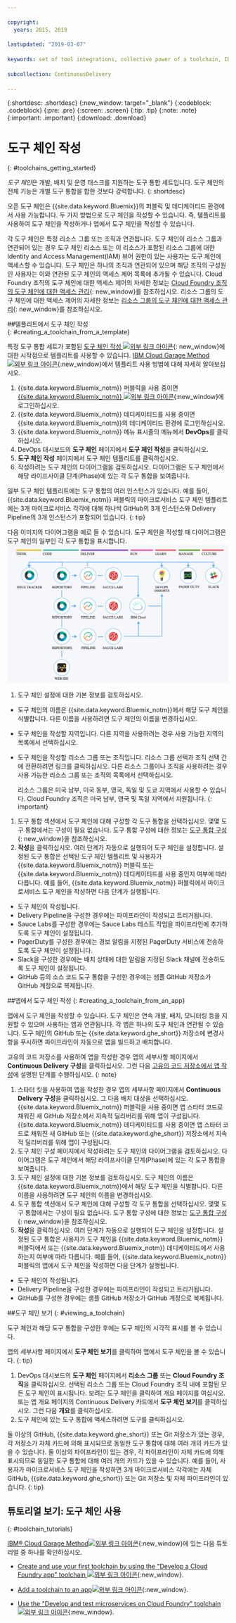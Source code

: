 ```yaml
---

copyright:
  years: 2015, 2019

lastupdated: "2019-03-07"

keywords: set of tool integrations, collective power of a toolchain, IBM Cloud

subcollection: ContinuousDelivery

---
```


{:shortdesc: .shortdesc}
{:new_window: target="_blank"}
{:codeblock: .codeblock}
{:pre: .pre}
{:screen: .screen}
{:tip: .tip}
{:note: .note}
{:important: .important}
{:download: .download}

# 도구 체인 작성
{: #toolchains_getting_started}

*도구 체인*은 개발, 배치 및 운영 태스크를 지원하는 도구 통합 세트입니다. 도구 체인의 전체 기능은 개별 도구 통합을 합한 것보다 강력합니다.
{: shortdesc}

오픈 도구 체인은 {{site.data.keyword.Bluemix}}의 퍼블릭 및 데디케이티드 환경에서 사용 가능합니다. 두 가지 방법으로 도구 체인을 작성할 수 있습니다. 즉, 템플리트를 사용하여 도구 체인을 작성하거나 앱에서 도구 체인을 작성할 수 있습니다.

각 도구 체인은 특정 리소스 그룹 또는 조직과 연관됩니다. 도구 체인이 리소스 그룹과 연관되어 있는 경우 도구 체인 리소스 또는 이 리소스가 포함된 리소스 그룹에 대한 Identity and Access Management(IAM) 뷰어 권한이 있는 사용자는 도구 체인에 액세스할 수 있습니다. 도구 체인은 하나의 조직과 연관되어 있으며 해당 조직의 구성원인 사용자는 이와 연관된 도구 체인의 액세스 제어 목록에 추가될 수 있습니다. Cloud Foundry 조직의 도구 체인에 대한 액세스 제어의 자세한 정보는 [Cloud Foundry 조직의 도구 체인에 대한 액세스 관리](/docs/services/ContinuousDelivery?topic=ContinuousDelivery-toolchains-using#managing_access_orgs){: new_window}를 참조하십시오. 리소스 그룹의 도구 체인에 대한 액세스 제어의 자세한 정보는 [리소스 그룹의 도구 체인에 대한 액세스 관리](/docs/services/ContinuousDelivery?topic=ContinuousDelivery-toolchains-using#managing_access_resource_groups){: new_window}를 참조하십시오.

##템플리트에서 도구 체인 작성   
{: #creating_a_toolchain_from_a_template}

특정 도구 통합 세트가 포함된 [도구 체인 작성 ![외부 링크 아이콘](../../icons/launch-glyph.svg "외부 링크 아이콘")](https://cloud.ibm.com/devops/create){: new_window}에 대한 시작점으로 템플리트를 사용할 수 있습니다. [IBM Cloud Garage Method ![외부 링크 아이콘](../../icons/launch-glyph.svg "외부 링크 아이콘")](https://www.ibm.com/cloud/garage/category/tools){:new_window}에서 템플리트 사용 방법에 대해 자세히 알아보십시오.

1. {{site.data.keyword.Bluemix_notm}} 퍼블릭을 사용 중이면 [{{site.data.keyword.Bluemix_notm}} ![외부 링크 아이콘](../../icons/launch-glyph.svg "외부 링크 아이콘")](http://cloud.ibm.com){:new_window}에 로그인하십시오.
1. {{site.data.keyword.Bluemix_notm}} 데디케이티드를 사용 중이면 {{site.data.keyword.Bluemix_notm}}의 데디케이티드 환경에 로그인하십시오.
1. {{site.data.keyword.Bluemix_notm}} 메뉴 표시줄의 메뉴에서 **DevOps**를 클릭하십시오.
1. DevOps 대시보드의 **도구 체인** 페이지에서 **도구 체인 작성**을 클릭하십시오.
1. **도구 체인 작성** 페이지에서 도구 체인 템플리트를 클릭하십시오.
1. 작성하려는 도구 체인의 다이어그램을 검토하십시오. 다이어그램은 도구 체인에서 해당 라이프사이클 단계(Phase)에 있는 각 도구 통합을 보여줍니다.

 일부 도구 체인 템플리트에는 도구 통합의 여러 인스턴스가 있습니다. 예를 들어, {{site.data.keyword.Bluemix_notm}} 퍼블릭의 마이크로서비스 도구 체인 템플리트에는 3개 마이크로서비스 각각에 대해 하나씩 GitHub의 3개 인스턴스와 Delivery Pipeline의 3개 인스턴스가 포함되어 있습니다.
 {: tip}

 다음 이미지의 다이어그램을 예로 들 수 있습니다. 도구 체인을 작성할 때 다이어그램은 도구 체인의 일부인 각 도구 통합을 표시합니다.
![도구 체인 다이어그램](images/toolchain_diagram2.png)

1. 도구 체인 설정에 대한 기본 정보를 검토하십시오.

 * 도구 체인의 이름은 {{site.data.keyword.Bluemix_notm}}에서 해당 도구 체인을 식별합니다. 다른 이름을 사용하려면 도구 체인의 이름을 변경하십시오.
 * 도구 체인을 작성할 지역입니다. 다른 지역을 사용하려는 경우 사용 가능한 지역의 목록에서 선택하십시오.
 * 도구 체인을 작성할 리소스 그룹 또는 조직입니다. 리소스 그룹 선택과 조직 선택 간에 전환하려면 링크를 클릭하십시오. 다른 리소스 그룹이나 조직을 사용하려는 경우 사용 가능한 리소스 그룹 또는 조직의 목록에서 선택하십시오.
 
   리소스 그룹은 미국 남부, 미국 동부, 영국, 독일 및 도쿄 지역에서 사용할 수 있습니다. Cloud Foundry 조직은 미국 남부, 영국 및 독일 지역에서 지원됩니다.
   {: important}

1. 도구 통합 섹션에서 도구 체인에 대해 구성할 각 도구 통합을 선택하십시오. 몇몇 도구 통합에서는 구성이 필요 없습니다. 도구 통합 구성에 대한 정보는 [도구 통합 구성](/docs/services/ContinuousDelivery?topic=ContinuousDelivery-integrations){: new_window}을 참조하십시오.
1. **작성**을 클릭하십시오. 여러 단계가 자동으로 실행되어 도구 체인을 설정합니다. 설정된 도구 통합은 선택된 도구 체인 템플리트 및 사용자가 {{site.data.keyword.Bluemix_notm}} 퍼블릭 또는 {{site.data.keyword.Bluemix_notm}} 데디케이티드를 사용 중인지 여부에 따라 다릅니다. 예를 들어, {{site.data.keyword.Bluemix_notm}} 퍼블릭에서 마이크로서비스 도구 체인을 작성하면 다음 단계가 실행됩니다.

 * 도구 체인이 작성됩니다.
 * Delivery Pipeline을 구성한 경우에는 파이프라인이 작성되고 트리거됩니다.
 * Sauce Labs를 구성한 경우에는 Sauce Labs 테스트 작업을 파이프라인에 추가하도록 도구 체인이 설정됩니다.
 * PagerDuty를 구성한 경우에는 경보 알림을 지정된 PagerDuty 서비스에 전송하도록 도구 체인이 설정됩니다.
 * Slack을 구성한 경우에는 배치 상태에 대한 알림을 지정된 Slack 채널에 전송하도록 도구 체인이 설정됩니다.
 * GitHub 등의 소스 코드 도구 통합을 구성한 경우에는 샘플 GitHub 저장소가 GitHub 계정으로 복제됩니다.


##앱에서 도구 체인 작성
{: #creating_a_toolchain_from_an_app}

앱에서 도구 체인을 작성할 수 있습니다. 도구 체인은 연속 개발, 배치, 모니터링 등을 지원할 수 있으며 사용하는 앱과 연관됩니다. 각 앱은 하나의 도구 체인과 연관될 수 있습니다. 도구 체인의 GitHub 또는 {{site.data.keyword.ghe_short}} 저장소에 변경사항을 푸시하면 파이프라인이 자동으로 앱을 빌드하고 배치합니다.

고유의 코드 저장소를 사용하여 앱을 작성한 경우 앱의 세부사항 페이지에서 **Continuous Delivery 구성**을 클릭하십시오. 그런 다음 [고유의 코드 저장소에서 앱 작성](/docs/apps?topic=creating-apps-tutorial-byoc#tutorial-byoc)에 설명된 단계를 수행하십시오.
{: note}

1. 스타터 킷을 사용하여 앱을 작성한 경우 앱의 세부사항 페이지에서 **Continuous Delivery 구성**을 클릭하십시오. 그 다음 배치 대상을 선택하십시오. {{site.data.keyword.Bluemix_notm}} 퍼블릭을 사용 중이면 앱 스타터 코드로 채워진 새 GitHub 저장소에서 지속적 딜리버리를 위해 앱이 구성됩니다. {{site.data.keyword.Bluemix_notm}} 데디케이티드를 사용 중이면 앱 스타터 코드로 채워진 새 GitHub 또는 {{site.data.keyword.ghe_short}} 저장소에서 지속적 딜리버리를 위해 앱이 구성됩니다.
1. 도구 체인 구성 페이지에서 작성하려는 도구 체인의 다이어그램을 검토하십시오. 다이어그램은 도구 체인에서 해당 라이프사이클 단계(Phase)에 있는 각 도구 통합을 보여줍니다.
1. 도구 체인 설정에 대한 기본 정보를 검토하십시오. 도구 체인의 이름은 {{site.data.keyword.Bluemix_notm}}에서 해당 도구 체인을 식별합니다. 다른 이름을 사용하려면 도구 체인의 이름을 변경하십시오.
1. 도구 통합 섹션에서 도구 체인에 대해 구성할 각 도구 통합을 선택하십시오. 몇몇 도구 통합에서는 구성이 필요 없습니다. 도구 통합 구성에 대한 정보는 [도구 통합 구성](/docs/services/ContinuousDelivery?topic=ContinuousDelivery-integrations){: new_window}을 참조하십시오.
1. **작성**을 클릭하십시오. 여러 단계가 자동으로 실행되어 도구 체인을 설정합니다. 설정된 도구 통합은 사용자가 도구 체인을 {{site.data.keyword.Bluemix_notm}} 퍼블릭에서 또는 {{site.data.keyword.Bluemix_notm}} 데디케이티드에서 사용하는지 여부에 따라 다릅니다. 예를 들어, {{site.data.keyword.Bluemix_notm}} 퍼블릭의 앱에서 도구 체인을 작성하면 다음 단계가 실행됩니다.

 * 도구 체인이 작성됩니다.
 * Delivery Pipeline을 구성한 경우에는 파이프라인이 작성되고 트리거됩니다.
 * GitHub를 구성한 경우에는 샘플 GitHub 저장소가 GitHub 계정으로 복제됩니다.


##도구 체인 보기
{: #viewing_a_toolchain}

도구 체인과 해당 도구 통합을 구성한 후에는 도구 체인의 시각적 표시를 볼 수 있습니다.

앱의 세부사항 페이지에서 **도구 체인 보기**를 클릭하여 앱에서 도구 체인을 볼 수 있습니다.
{: tip}

1. DevOps 대시보드의 **도구 체인** 페이지에서 **리소스 그룹** 또는 **Cloud Foundry 조직**을 클릭하십시오. 선택된 리소스 그룹 또는 Cloud Foundry 조직 내에 포함된 모든 도구 체인이 표시됩니다. 보려는 도구 체인을 클릭하여 개요 페이지를 여십시오. 또는 앱 개요 페이지의 Continuous Delivery 카드에서 **도구 체인 보기**를 클릭하십시오. 그런 다음 **개요**를 클릭하십시오.
2. 도구 체인에 있는 도구 통합에 액세스하려면 도구를 클릭하십시오.

 둘 이상의 GitHub, {{site.data.keyword.ghe_short}} 또는 Git 저장소가 있는 경우, 각 저장소가 자체 카드에 의해 표시되므로 동일한 도구 통합에 대해 여러 개의 카드가 있을 수 있습니다. 둘 이상의 파이프라인이 있는 경우, 각 파이프라인이 자체 카드에 의해 표시되므로 동일한 도구 통합에 대해 여러 개의 카드가 있을 수 있습니다. 예를 들어, 사용자가 마이크로서비스 도구 체인을 작성하면 3개 마이크로서비스 각각에는 자체 GitHub, {{site.data.keyword.ghe_short}} 또는 Git 저장소 및 자체 파이프라인이 있습니다.
 {: tip}

## 튜토리얼 보기: 도구 체인 사용
{: #toolchain_tutorials}

[IBM&reg; Cloud Garage Method![외부 링크 아이콘](../../icons/launch-glyph.svg "외부 링크 아이콘")](https://www.ibm.com/cloud/garage){:new_window}에 있는 다음 튜토리얼 중 하나를 확인하십시오.

  * [Create and use your first toolchain by using the "Develop a Cloud Foundry app" toolchain ![외부 링크 아이콘](../../icons/launch-glyph.svg "외부 링크 아이콘")](https://www.ibm.com/cloud/garage/tutorials/introduce-develop-cloud-foundry-app-toolchain){:new_window}.

  * [Add a toolchain to an app![외부 링크 아이콘](../../icons/launch-glyph.svg "외부 링크 아이콘")](https://www.ibm.com/cloud/garage/tutorials/add-a-toolchain-to-an-app?task=2){:new_window}.

  * [Use the "Develop and test microservices on Cloud Foundry" toolchain ![외부 링크 아이콘](../../icons/launch-glyph.svg "외부 링크 아이콘")](https://www.ibm.com/cloud/garage/tutorials/use-develop-test-microservices-on-cloud-foundry-toolchain){:new_window}.
